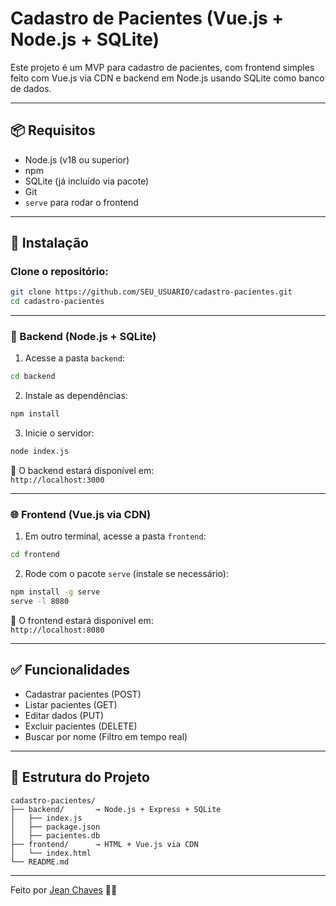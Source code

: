 # Cadastro de Pacientes (Vue.js + Node.js + SQLite)

Este projeto é um MVP para cadastro de pacientes, 
com frontend simples feito com Vue.js via CDN e 
backend em Node.js usando SQLite como banco de dados.

---

## 📦 Requisitos

- Node.js (v18 ou superior)
- npm
- SQLite (já incluído via pacote)
- Git
- `serve` para rodar o frontend

---

## 🚀 Instalação

### Clone o repositório:

```bash
git clone https://github.com/SEU_USUARIO/cadastro-pacientes.git
cd cadastro-pacientes
```

---

### 🔧 Backend (Node.js + SQLite)

1. Acesse a pasta `backend`:

```bash
cd backend
```

2. Instale as dependências:

```bash
npm install
```

3. Inicie o servidor:

```bash
node index.js
```

📍 O backend estará disponível em:  
`http://localhost:3000`

---

### 🌐 Frontend (Vue.js via CDN)

1. Em outro terminal, acesse a pasta `frontend`:

```bash
cd frontend
```

2. Rode com o pacote `serve` (instale se necessário):

```bash
npm install -g serve
serve -l 8080
```

📍 O frontend estará disponível em:  
`http://localhost:8080`

---

## ✅ Funcionalidades

- Cadastrar pacientes (POST)
- Listar pacientes (GET)
- Editar dados (PUT)
- Excluir pacientes (DELETE)
- Buscar por nome (Filtro em tempo real)

---

## 📂 Estrutura do Projeto

```
cadastro-pacientes/
├── backend/       → Node.js + Express + SQLite
│   ├── index.js
│   ├── package.json
│   ├── pacientes.db
├── frontend/      → HTML + Vue.js via CDN
│   └── index.html
└── README.md
```

---


Feito por [Jean Chaves](https://github.com/jeanchaves194) 👨‍💻 